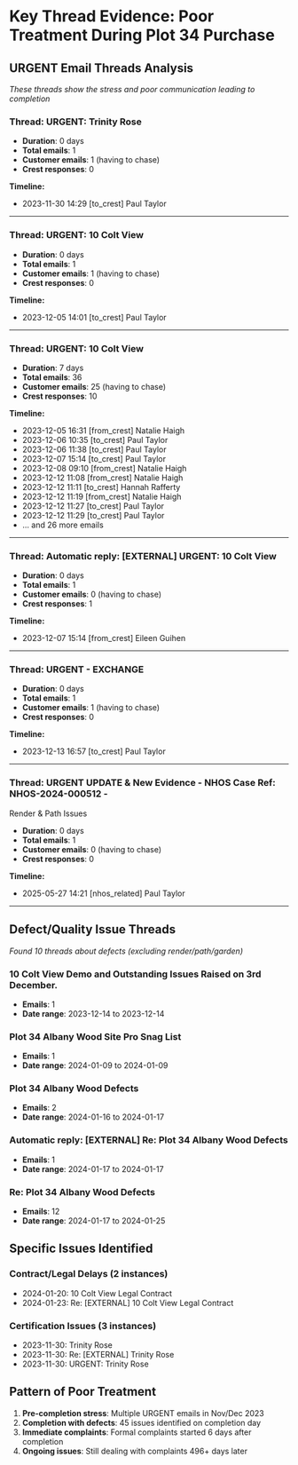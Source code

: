 # Key Thread Evidence: Poor Treatment During Plot 34 Purchase

## URGENT Email Threads Analysis

*These threads show the stress and poor communication leading to completion*

### Thread: URGENT:  Trinity Rose
- **Duration**: 0 days
- **Total emails**: 1
- **Customer emails**: 1 (having to chase)
- **Crest responses**: 0

**Timeline:**
- 2023-11-30 14:29 [to_crest] Paul Taylor

---

### Thread: URGENT:  10 Colt View
- **Duration**: 0 days
- **Total emails**: 1
- **Customer emails**: 1 (having to chase)
- **Crest responses**: 0

**Timeline:**
- 2023-12-05 14:01 [to_crest] Paul Taylor

---

### Thread: URGENT: 10 Colt View
- **Duration**: 7 days
- **Total emails**: 36
- **Customer emails**: 25 (having to chase)
- **Crest responses**: 10

**Timeline:**
- 2023-12-05 16:31 [from_crest] Natalie Haigh
- 2023-12-06 10:35 [to_crest] Paul Taylor
- 2023-12-06 11:38 [to_crest] Paul Taylor
- 2023-12-07 15:14 [to_crest] Paul Taylor
- 2023-12-08 09:10 [from_crest] Natalie Haigh
- 2023-12-12 11:08 [from_crest] Natalie Haigh
- 2023-12-12 11:11 [to_crest] Hannah Rafferty
- 2023-12-12 11:19 [from_crest] Natalie Haigh
- 2023-12-12 11:27 [to_crest] Paul Taylor
- 2023-12-12 11:29 [to_crest] Paul Taylor
- ... and 26 more emails

---

### Thread: Automatic reply: [EXTERNAL] URGENT: 10 Colt View
- **Duration**: 0 days
- **Total emails**: 1
- **Customer emails**: 0 (having to chase)
- **Crest responses**: 1

**Timeline:**
- 2023-12-07 15:14 [from_crest] Eileen Guihen

---

### Thread: URGENT - EXCHANGE
- **Duration**: 0 days
- **Total emails**: 1
- **Customer emails**: 1 (having to chase)
- **Crest responses**: 0

**Timeline:**
- 2023-12-13 16:57 [to_crest] Paul Taylor

---

### Thread: URGENT UPDATE & New Evidence - NHOS Case Ref: NHOS-2024-000512 -
 Render & Path Issues
- **Duration**: 0 days
- **Total emails**: 1
- **Customer emails**: 0 (having to chase)
- **Crest responses**: 0

**Timeline:**
- 2025-05-27 14:21 [nhos_related] Paul Taylor

---

## Defect/Quality Issue Threads

*Found 10 threads about defects (excluding render/path/garden)*

### 10 Colt View Demo and Outstanding Issues Raised on 3rd December.
- **Emails**: 1
- **Date range**: 2023-12-14 to 2023-12-14

### Plot 34 Albany Wood Site Pro Snag List
- **Emails**: 1
- **Date range**: 2024-01-09 to 2024-01-09

### Plot 34 Albany Wood Defects
- **Emails**: 2
- **Date range**: 2024-01-16 to 2024-01-17

### Automatic reply: [EXTERNAL] Re: Plot 34 Albany Wood Defects
- **Emails**: 1
- **Date range**: 2024-01-17 to 2024-01-17

### Re: Plot 34 Albany Wood Defects
- **Emails**: 12
- **Date range**: 2024-01-17 to 2024-01-25

## Specific Issues Identified

### Contract/Legal Delays (2 instances)

- 2024-01-20: 10 Colt View Legal Contract
- 2024-01-23: Re: [EXTERNAL] 10 Colt View Legal Contract

### Certification Issues (3 instances)

- 2023-11-30: Trinity Rose 
- 2023-11-30: Re: [EXTERNAL] Trinity Rose
- 2023-11-30: URGENT:  Trinity Rose

## Pattern of Poor Treatment

1. **Pre-completion stress**: Multiple URGENT emails in Nov/Dec 2023
2. **Completion with defects**: 45 issues identified on completion day
3. **Immediate complaints**: Formal complaints started 6 days after completion
4. **Ongoing issues**: Still dealing with complaints 496+ days later

